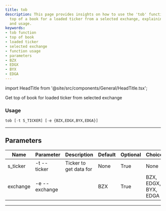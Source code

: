 ```yaml
---
title: tob
description: This page provides insights on how to use the 'tob' function to get the
  top of a book for a loaded ticker from a selected exchange, explaining its parameters
  and usage.
keywords:
- tob function
- top of book
- loaded ticker
- selected exchange
- function usage
- parameters
- BZX
- EDGX
- BYX
- EDGA
---
```


import HeadTitle from '@site/src/components/General/HeadTitle.tsx';

<HeadTitle title="stocks /tob - Reference | OpenBB Terminal Docs" />

Get top of book for loaded ticker from selected exchange

### Usage

```python wordwrap
tob [-t S_TICKER] [-e {BZX,EDGX,BYX,EDGA}]
```

---

## Parameters

| Name | Parameter | Description | Default | Optional | Choices |
| ---- | --------- | ----------- | ------- | -------- | ------- |
| s_ticker | -t  --ticker | Ticker to get data for | None | True | None |
| exchange | -e  --exchange |  | BZX | True | BZX, EDGX, BYX, EDGA |

---
